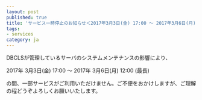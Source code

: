 ```yaml
---
layout: post
published: true
title: 'サービス一時停止のお知らせ＜2017年3月3日(金) 17:00 〜 2017年3月6日(月) 12:00＞'
tags:
- services
category: ja
---
```

DBCLSが管理しているサーバのシステムメンテナンスの影響により、
 
2017年 3月3日(金) 17:00 ～ 2017年 3月6日(月) 12:00 (最長)
 
の間、一部サービスがご利用いただけません。ご不便をおかけしますが、ご理解の程どうぞよろしくお願いいたします。